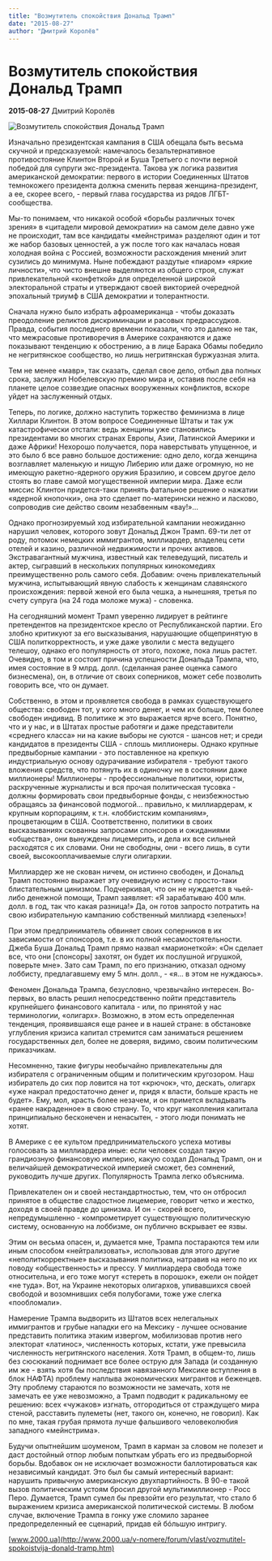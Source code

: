 ```yaml
---
title: "Возмутитель спокойствия Дональд Трамп"
date: "2015-08-27"
author: "Дмитрий Королёв"
---
```


# Возмутитель спокойствия Дональд Трамп

**2015-08-27** Дмитрий Королёв

![Возмутитель спокойствия Дональд Трамп](http://www.runyweb.com/images/articles/3896/454-292-Donald_Trump_election2012.jpg)

Изначально президентская кампания в США обещала быть весьма скучной и предсказуемой: намечалось безальтернативное противостояние Клинтон Второй и Буша Третьего с почти верной победой для супруги экс-президента. Такова уж логика развития американской демократии: первого в истории Соединенных Штатов темнокожего президента должна сменить первая женщина-президент, а ее, скорее всего, - первый глава государства из рядов ЛГБТ-сообщества.

Мы-то понимаем, что никакой особой «борьбы различных точек зрения» в «цитадели мировой демократии» на самом деле давно уже не происходит, там все кандидаты «мейнстрима» разделяют один и тот же набор базовых ценностей, а уж после того как началась новая холодная война с Россией, возможности расхождения мнений элит сузились до минимума. Ныне побеждают раздутые «пиаром» «яркие личности», что чисто внешне выделяются из общего строя, служат привлекательной «конфеткой» для определенной широкой электоральной страты и утверждают своей викторией очередной эпохальный триумф в США демократии и толерантности.

Сначала нужно было избрать афроамериканца - чтобы доказать преодоление реликтов дискриминации и расовых предрассудков. Правда, события последнего времени показали, что это далеко не так, что межрасовые противоречия в Америке сохраняются и даже показывают тенденцию к обострению, а в лице Барака Обамы победило не негритянское сообщество, но лишь негритянская буржуазная элита.

Тем не менее «мавр», так сказать, сделал свое дело, отбыл два полных срока, заслужил Нобелевскую премию мира и, оставив после себя на планете целое созвездие опасных вооруженных конфликтов, вскоре уйдет на заслуженный отдых.

Теперь, по логике, должно наступить торжество феминизма в лице Хиллари Клинтон. В этом вопросе Соединенные Штаты и так уж катастрофически отстали: ведь женщины уже становились президентами во многих странах Европы, Азии, Латинской Америки и даже Африки! Нехорошо получается, пора наверстывать упущенное, и это было б все равно большое достижение: одно дело, когда женщина возглавляет маленькую и нищую Либерию или даже огромную, но не имеющую ракетно-ядерного оружия Бразилию, и совсем другое дело стоять во главе самой могущественной империи мира. Даже если миссис Клинтон придется-таки принять фатальное решение о нажатии «ядерной кнопочки», она это сделает по-матерински нежно и ласково, сопроводив сие действо своим незабвенным «вау!»...

Однако прогнозируемый ход избирательной кампании неожиданно нарушил человек, которого зовут Дональд Джон Трамп. 69-ти лет от роду, потомок немецких иммигрантов, миллиардер, владелец сети отелей и казино, различной недвижимости и прочих активов. Экстравагантный мужчина, известный как телеведущий, писатель и актер, сыгравший в нескольких популярных кинокомедиях преимущественно роль самого себя. Добавим: очень привлекательный мужчина, испытывающий явную слабость к женщинам славянского происхождения: первой женой его была чешка, а нынешняя, третья по счету супруга (на 24 года моложе мужа) - словенка.

На сегодняшний момент Трамп уверенно лидирует в рейтинге претендентов на президентское кресло от Республиканской партии. Его злобно критикуют за его высказывания, нарушающие общепринятую в США политкорректность, и уже даже уволили с места ведущего телешоу, однако его популярность от этого, похоже, пока лишь растет. Очевидно, в том и состоит причина успешности Дональда Трампа, что, имея состояние в 9 млрд. долл. (сделанная ранее оценка самого бизнесмена), он, в отличие от своих соперников, может себе позволить говорить все, что он думает.

Собственно, в этом и проявляется свобода в рамках существующего общества: свободен тот, у кого много денег, и чем их больше, тем более свободен индивид. В политике ж это выражается ярче всего. Понятно, что и у нас, и в Штатах простые работяги и даже представители «среднего класса» ни на какие выборы не суются - шансов нет; и среди кандидатов в президенты США - сплошь миллионеры. Однако крупные предвыборные кампании - это поставленное на крепкую индустриальную основу одурачивание избирателя - требуют такого вложения средств, что потянуть их в одиночку не в состоянии даже миллионеры! Миллионеры - профессиональные политики, юристы, раскрученные журналисты и вся прочая политическая тусовка - должны формировать свои предвыборные фонды, с неизбежностью обращаясь за финансовой подмогой... правильно, к миллиардерам, к крупным корпорациям, к т.н. «лоббистским компаниям», процветающим в США. Соответственно, политики в своих высказываниях скованны запросами спонсоров и ожиданиями «общества», они вынуждены лицемерить, и дела их все сильней расходятся с их словами. Они не свободны, они - всего лишь, в сути своей, высокооплачиваемые слуги олигархии.

Миллиардер же не скован ничем, он истинно свободен, и Дональд Трамп постоянно выражает эту очевидную истину с просто-таки блистательным цинизмом. Подчеркивая, что он не нуждается в чьей-либо денежной помощи, Трамп заявляет: «Я зарабатываю 400 млн. долл. в год, так что какая разница!» Да, он готов запросто потратить на свою избирательную кампанию собственный миллиард «зеленых»!

При этом предприниматель обвиняет своих соперников в их зависимости от спонсоров, т.е. в их полной несамостоятельности. Джеба Буша Дональд Трамп прямо назвал «марионеткой»: «Он сделает все, что они [спонсоры] захотят, он будет их послушной игрушкой, поверьте мне». Зато сам Трамп, по его признанию, отказал одному лоббисту, предлагавшему ему 5 млн. долл., - «я... в этом не нуждаюсь».

Феномен Дональда Трампа, безусловно, чрезвычайно интересен. Во-первых, во власть решил непосредственно пойти представитель крупнейшего финансового капитала - или, по принятой у нас терминологии, «олигарх». Возможно, в этом есть определенная тенденция, проявившаяся еще ранее и в нашей стране: в обстановке углубления кризиса капитал стремится сам заниматься решением государственных дел, более не доверяя, видимо, своим политическим приказчикам.

Несомненно, такие фигуры необычайно привлекательны для избирателя с ограниченным общим и политическим кругозором. Наш избиратель до сих пор ловится на тот «крючок», что, дескать, олигарх «уже накрал предостаточно денег и, придя к власти, больше красть не будет». Ему, мол, красть более незачем, и он примется вкладывать «ранее накраденное» в свою страну. То, что круг накопления капитала принципиально бесконечен и ненасытен, - этого люди понимать не хотят.

В Америке с ее культом предпринимательского успеха мотивы голосовать за миллиардера иные: если человек создал такую грандиозную финансовую империю, какую создал Дональд Трамп, он и величайшей демократической империей сможет, без сомнений, руководить лучше других. Популярность Трампа легко объяснима.

Привлекателен он и своей нестандартностью, тем, что он отбросил принятое в обществе сладостное лицемерие, говорит четко и жестко, доходя в своей правде до цинизма. И он - скорей всего, непредумышленно - компрометирует существующую политическую систему, основанную на лоббизме, он публично вскрывает ее язвы.

Этим он весьма опасен, и, думается мне, Трампа постараются тем или иным способом «нейтрализовать», использовав для этого другие «неполиткорректные» высказывания политика, натравив на него по их поводу «общественность» и прессу. У миллиардера свобода тоже относительна, и его тоже могут «стереть в порошок», ежели он пойдет «не туда». Вот, на Украине некоторых олигархов, упивавшихся своей свободой и возомнивших себя полубогами, тоже уже слегка «пообломали».

Намерение Трампа выдворить из Штатов всех нелегальных иммигрантов и грубые нападки его на Мексику - лучшее основание представить политика этаким извергом, мобилизовав против него электорат «латинос», численность которых, кстати, уже превысила численность негритянского населения. Хотя Трамп, в общем-то, лишь без сюсюканий поднимает все более острую для Запада (и созданную им же - взять хотя бы последствия навязанного Мексике вступления в блок НАФТА) проблему наплыва экономических мигрантов и беженцев. Эту проблему стараются по возможности не замечать, хотя не замечать ее уже невозможно, а Трамп подводит к радикальному ее решению: всех «чужаков» изгнать, отгородиться от страждущего мира стеной, расставить пулеметы (нет, такого он, конечно, не говорил). Как по мне, такая грубая прямота лучше фальшивого человеколюбия западного «мейнстрима».

Будучи опытнейшим шоуменом, Трамп в карман за словом не полезет и даст достойный отпор любым попыткам убрать его из предвыборной борьбы. Вдобавок он не исключает возможности баллотироваться как независимый кандидат. Это был бы самый интересный вариант: нарушить привычную американскую двухпартийность. В 90-е такой вызов политическим устоям бросил другой мультимиллионер - Росс Перо. Думается, Трамп сумел бы превзойти его результат, что стало б выражением кризиса американской политической системы. В любом случае, включение Трампа в гонку уже сломило заранее предопределенный ее сценарий, придав ей бóльшую интригу.

[www.2000.ua](http://www.2000.ua/v-nomere/forum/vlast/vozmutitel-spokoistvija-donald-tramp.htm)